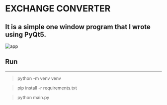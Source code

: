 # EXCHANGE CONVERTER

## It is a simple one window program that I wrote using PyQt5.

![app](/ui/app-screen.png)

## Run
-----------
> python -m venv venv

> pip install -r requirements.txt

> python main.py